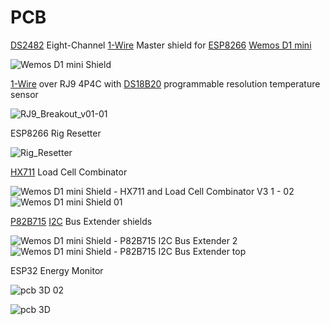 # PCB
[DS2482](http://www.farnell.com/datasheets/47981.pdf) Eight-Channel [1-Wire](https://en.wikipedia.org/wiki/1-Wire) Master shield for [ESP8266](https://en.wikipedia.org/wiki/ESP8266) [Wemos D1 mini](https://www.wemos.cc/en/latest/d1/d1_mini.html)

![Wemos D1 mini Shield](https://user-images.githubusercontent.com/55367064/134286157-6147d568-be3d-4c13-a070-b799feca35d0.png)

[1-Wire](https://en.wikipedia.org/wiki/1-Wire) over RJ9 4P4C with [DS18B20](https://datasheets.maximintegrated.com/en/ds/DS18B20.pdf) programmable resolution 
temperature sensor

![RJ9_Breakout_v01-01](https://user-images.githubusercontent.com/55367064/134286176-ec0bee38-9049-4520-8645-2bae7f36118d.png)

ESP8266 Rig Resetter

![Rig_Resetter](https://user-images.githubusercontent.com/55367064/134286322-965caed0-8673-4df3-9ec5-e381db3574b8.png)

[HX711](https://www.digikey.com/htmldatasheets/production/1836471/0/0/1/hx711.html) Load Cell Combinator

![Wemos D1 mini Shield - HX711 and Load Cell Combinator V3 1 - 02](https://user-images.githubusercontent.com/55367064/134286440-deb037f8-a4e4-4e16-8f7d-a88256734374.png)
![Wemos D1 mini Shield 01](https://user-images.githubusercontent.com/55367064/134286445-45db4545-1d9d-4701-bd98-1b7ef9f5c7ff.png)

[P82B715](https://www.ti.com/lit/ds/symlink/p82b715.pdf?ts=1632284669991) [I2C](https://en.wikipedia.org/wiki/I%C2%B2C) Bus Extender shields

![Wemos D1 mini Shield - P82B715 I2C Bus Extender 2](https://user-images.githubusercontent.com/55367064/134286519-8ff6150e-4e3a-4406-8728-54fcee6ff3cf.png)
![Wemos D1 mini Shield - P82B715 I2C Bus Extender top](https://user-images.githubusercontent.com/55367064/134286525-dc9701f4-754a-47b1-ae54-776b6177f0f1.png)

ESP32 Energy Monitor

![pcb 3D 02](https://user-images.githubusercontent.com/55367064/134436063-5fa53e90-02ef-47a1-abd3-d29a2ed3c87d.png)

![pcb 3D](https://user-images.githubusercontent.com/55367064/134436073-4204da9e-51f3-4c5d-b8da-824a03666db7.png)

